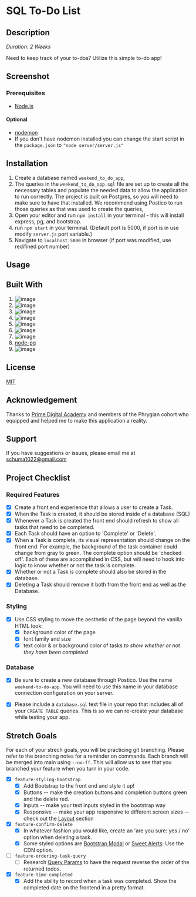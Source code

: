 # SQL To-Do List

## Description

_Duration: 2 Weeks_

Need to keep track of your to-dos? Utilize this simple to-do app!

## Screenshot

### Prerequisites

- [Node.js](https://nodejs.org/en/)

#### Optional
- [nodemon](https://www.npmjs.com/package/nodemon)
- If you don't have nodemon installed you can change the start script in the `package.json` to `"node server/server.js"`

## Installation

1. Create a database named `weekend_to_do_app`,
2. The queries in the `weekend_to_do_app.sql` file are set up to create all the necessary tables and populate the needed data to allow the application to run correctly. The project is built on Postgres, so you will need to make sure to have that installed. We recommend using Postico to run those queries as that was used to create the queries,
3. Open your editor and run `npm install` in your terminal - this will install express, pg, and bootstrap.
2. run `npm start` in your terminal. (Default port is 5000, if port is in use modify `server.js` port variable.)
3. Navigate to `localhost:5000` in browser (if port was modified, use redifined port number)

## Usage

## Built With

1. ![image](https://img.shields.io/badge/HTML5-E34F26?style=for-the-badge&logo=html5&logoColor=white)
2. ![image](https://img.shields.io/badge/CSS3-1572B6?style=for-the-badge&logo=css3&logoColor=white)
3. ![image](https://img.shields.io/badge/Bootstrap-563D7C?style=for-the-badge&logo=bootstrap&logoColor=white)
4. ![image](https://img.shields.io/badge/JavaScript-323330?style=for-the-badge&logo=javascript&logoColor=F7DF1E)
5. ![image](https://img.shields.io/badge/jQuery-0769AD?style=for-the-badge&logo=jquery&logoColor=white)
6. ![image](https://img.shields.io/badge/Node.js-339933?style=for-the-badge&logo=nodedotjs&logoColor=white)
7. ![image](https://img.shields.io/badge/Express.js-000000?style=for-the-badge&logo=express&logoColor=white)
8. [node-pg](https://www.npmjs.com/package/pg)
9. ![image](https://img.shields.io/badge/PostgreSQL-316192?style=for-the-badge&logo=postgresql&logoColor=white)

## License

[MIT](https://choosealicense.com/licenses/mit/)

## Acknowledgement

Thanks to [Prime Digital Academy](https://www.primeacademy.io/) and members of the Phrygian cohort who equipped and helped me to make this application a reality.

## Support

If you have suggestions or issues, please email me at [schuma1022@gmail.com](mailto:schuma1022@gmail.com)

## Project Checklist

### Required Features

- [X] Create a front end experience that allows a user to create a Task.
- [X] When the Task is created, it should be stored inside of a database (SQL)
- [X] Whenever a Task is created the front end should refresh to show all tasks that need to be completed.
- [X] Each Task should have an option to 'Complete' or 'Delete'.
- [X] When a Task is complete, its visual representation should change on the front end. For example, the background of the task container could change from gray to green. The complete option should be  'checked off'. Each of these are accomplished in CSS, but will need to hook into logic to know whether or not the task is complete.
- [X] Whether or not a Task is complete should also be stored in the database.
- [X] Deleting a Task should remove it both from the front end as well as the Database.

### Styling
- [X] Use CSS styling to move the aesthetic of the page beyond the vanilla HTML look:
  - [X] background color of the page
  - [X] font family and size
  - [X] text color & or background color of tasks *to show whether or not they have been completed*

### Database

- [X] Be sure to create a new database through Postico. Use the name `weekend-to-do-app`. You will need to use this name in your database connection configuration on your server.

- [X] Please include a `database.sql` text file in your repo that includes all of your `CREATE TABLE` queries. This is so we can re-create your database while testing your app.

## Stretch Goals

For each of your strech goals, you will be practicing git branching. Please refer to the branching notes for a reminder on commands. Each branch will be merged into main using `--no-ff`. This will allow us to see that you branched your feature when you turn in your code.

- [X] `feature-styling-bootstrap` 
    - [X] Add Bootstrap to the front end and style it up!
    - [X] Buttons -- make the creation buttons and completion buttons green and the delete red.
    - [X] Inputs -- make your text inputs styled in the bootstrap way
    - [X] Responsive -- make your app responsive to different screen sizes -- check out the [Layout](https://getbootstrap.com/docs/4.1/layout/overview/) section

- [X] `feature-confirm-delete`
    - [X] In whatever fashion you would like, create an 'are you sure: yes / no' option when deleting a task.
    - [X] Some styled options are [Bootstrap Modal](https://getbootstrap.com/docs/4.0/components/modal/) or [Sweet Alerts](https://sweetalert.js.org/guides/): Use the CDN option.

- [ ] `feature-ordering-task-query` 
    - [ ] Research [Query Params](https://expressjs.com/en/api.html#req.query) to have the request reverse the order of the returned todos. 
    
- [X] `feature-time-completed` 
    - [X] Add the ability to record when a task was completed. Show the completed date on the frontend in a pretty format.
